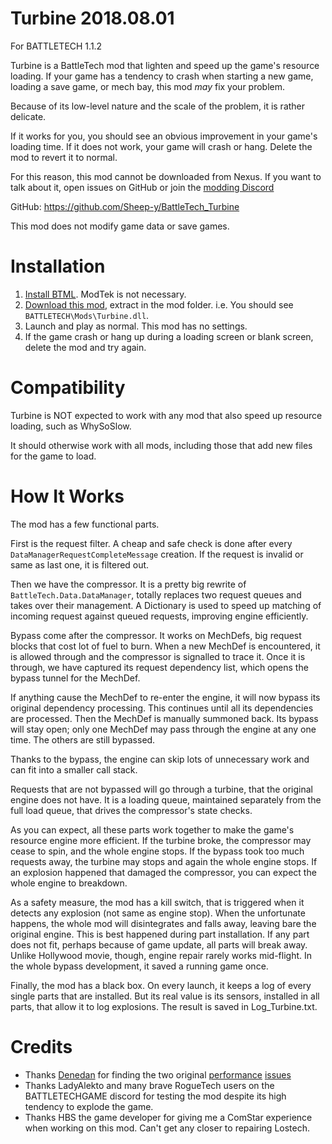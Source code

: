 # Turbine 2018.08.01 #
For BATTLETECH 1.1.2

Turbine is a BattleTech mod that lighten and speed up the game's resource loading.
If your game has a tendency to crash when starting a new game, loading a save game, or mech bay, this mod *may* fix your problem.

Because of its low-level nature and the scale of the problem, it is rather delicate.

If it works for you, you should see an obvious improvement in your game's loading time.
If it does not work, your game will crash or hang.  Delete the mod to revert it to normal.

For this reason, this mod cannot be downloaded from Nexus.
If you want to talk about it, open issues on GitHub or join the [modding Discord](https://discord.gg/cnyQUch)

GitHub: https://github.com/Sheep-y/BattleTech_Turbine

This mod does not modify game data or save games.


# Installation

1. [Install BTML](https://github.com/Mpstark/ModTek/wiki/The-Drop-Dead-Simple-Guide-to-Installing-BTML-&-ModTek-&-ModTek-mods). ModTek is not necessary.
2. [Download this mod](https://github.com/Sheep-y/BattleTech_Turbine/releases), extract in the mod folder. i.e. You should see `BATTLETECH\Mods\Turbine.dll`.
3. Launch and play as normal.  This mod has no settings.
4. If the game crash or hang up during a loading screen or blank screen, delete the mod and try again.


# Compatibility

Turbine is NOT expected to work with any mod that also speed up resource loading, such as WhySoSlow.

It should otherwise work with all mods, including those that add new files for the game to load.


# How It Works

The mod has a few functional parts.

First is the request filter.  A cheap and safe check is done after every `DataManagerRequestCompleteMessage` creation.
If the request is invalid or same as last one, it is filtered out.

Then we have the compressor.
It is a pretty big rewrite of `BattleTech.Data.DataManager`, totally replaces two request queues and takes over their management.
A Dictionary is used to speed up matching of incoming request against queued requests, improving engine efficiently.

Bypass come after the compressor.  It works on MechDefs, big request blocks that cost lot of fuel to burn.
When a new MechDef is encountered, it is allowed through and the compressor is signalled to trace it.
Once it is through, we have captured its request dependency list, which opens the bypass tunnel for the MechDef.

If anything cause the MechDef to re-enter the engine, it will now bypass its original dependency processing.
This continues until all its dependencies are processed.  Then the MechDef is manually summoned back.
Its bypass will stay open; only one MechDef may pass through the engine at any one time.  The others are still bypassed.

Thanks to the bypass, the engine can skip lots of unnecessary work and can fit into a smaller call stack.

Requests that are not bypassed will go through a turbine, that the original engine does not have.
It is a loading queue, maintained separately from the full load queue, that drives the compressor's state checks.

As you can expect, all these parts work together to make the game's resource engine more efficient.
If the turbine broke, the compressor may cease to spin, and the whole engine stops.
If the bypass took too much requests away, the turbine may stops and again the whole engine stops.
If an explosion happened that damaged the compressor, you can expect the whole engine to breakdown.

As a safety measure, the mod has a kill switch, that is triggered when it detects any explosion (not same as engine stop).
When the unfortunate happens, the whole mod will disintegrates and falls away, leaving bare the original engine.
This is best happened during part installation.  If any part does not fit, perhaps because of game update, all parts will break away.
Unlike Hollywood movie, though, engine repair rarely works mid-flight.  In the whole bypass development, it saved a running game once.

Finally, the mod has a black box.  On every launch, it keeps a log of every single parts that are installed.
But its real value is its sensors, installed in all parts, that allow it to log explosions.  The result is saved in Log_Turbine.txt.


# Credits

* Thanks [Denedan](https://github.com/Denadan) for finding the two original [performance](https://github.com/saltyhotdog/BattletechIssueTracker/issues/14) [issues](https://github.com/saltyhotdog/BattletechIssueTracker/issues/17)
* Thanks LadyAlekto and many brave RogueTech users on the BATTLETECHGAME discord for testing the mod despite its high tendency to explode the game.
* Thanks HBS the game developer for giving me a ComStar experience when working on this mod.  Can't get any closer to repairing Lostech.